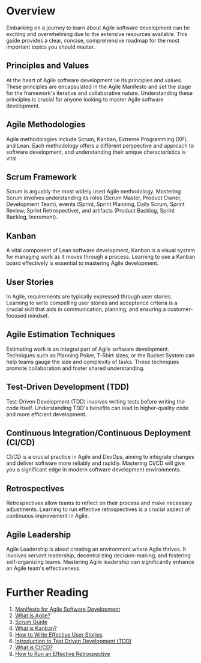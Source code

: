 # Overview

Embarking on a journey to learn about Agile software development can be exciting and overwhelming due to the extensive resources available. This guide provides a clear, concise, comprehensive roadmap for the most important topics you should master.

## Principles and Values

At the heart of Agile software development lie its principles and values. These principles are encapsulated in the Agile Manifesto and set the stage for the framework's iterative and collaborative nature. Understanding these principles is crucial for anyone looking to master Agile software development.

## Agile Methodologies

Agile methodologies include Scrum, Kanban, Extreme Programming (XP), and Lean. Each methodology offers a different perspective and approach to software development, and understanding their unique characteristics is vital.

## Scrum Framework

Scrum is arguably the most widely used Agile methodology. Mastering Scrum involves understanding its roles (Scrum Master, Product Owner, Development Team), events (Sprint, Sprint Planning, Daily Scrum, Sprint Review, Sprint Retrospective), and artifacts (Product Backlog, Sprint Backlog, Increment).

## Kanban

A vital component of Lean software development, Kanban is a visual system for managing work as it moves through a process. Learning to use a Kanban board effectively is essential to mastering Agile development.

## User Stories

In Agile, requirements are typically expressed through user stories. Learning to write compelling user stories and acceptance criteria is a crucial skill that aids in communication, planning, and ensuring a customer-focused mindset.

## Agile Estimation Techniques

Estimating work is an integral part of Agile software development. Techniques such as Planning Poker, T-Shirt sizes, or the Bucket System can help teams gauge the size and complexity of tasks. These techniques promote collaboration and foster shared understanding.

## Test-Driven Development (TDD)

Test-Driven Development (TDD) involves writing tests before writing the code itself. Understanding TDD's benefits can lead to higher-quality code and more efficient development.

## Continuous Integration/Continuous Deployment (CI/CD)

CI/CD is a crucial practice in Agile and DevOps, aiming to integrate changes and deliver software more reliably and rapidly. Mastering CI/CD will give you a significant edge in modern software development environments.

## Retrospectives

Retrospectives allow teams to reflect on their process and make necessary adjustments. Learning to run effective retrospectives is a crucial aspect of continuous improvement in Agile.

## Agile Leadership

Agile Leadership is about creating an environment where Agile thrives. It involves servant leadership, decentralizing decision-making, and fostering self-organizing teams. Mastering Agile leadership can significantly enhance an Agile team's effectiveness.

# Further Reading

1. [Manifesto for Agile Software Development](https://agilemanifesto.org/)
2. [What is Agile?](https://www.atlassian.com/agile)
3. [Scrum Guide](https://www.scrumguides.org/scrum-guide.html)
4. [What is Kanban?](https://www.atlassian.com/agile/kanban)
5. [How to Write Effective User Stories](https://www.romanpichler.com/blog/10-tips-writing-good-user-stories/)
6. [Introduction to Test Driven Development (TDD)](http://agiledata.org/essays/tdd.html)
7. [What is CI/CD?](https://www.redhat.com/en/topics/devops/what-is-ci-cd)
8. [How to Run an Effective Retrospective](https://www.atlassian.com/team-playbook/plays/retrospective)
